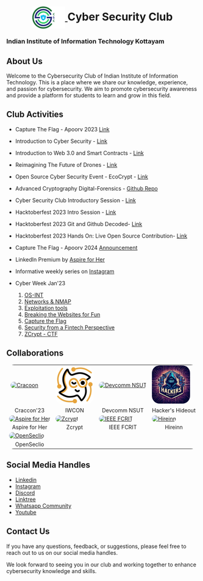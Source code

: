 <link href="logos/style.css" rel="stylesheet"></link>
<h1 align="center">
    <a href="https://github.com/CSYClubIIITK/ClubVault">
        <img src="Logo.png" valign="middle" height="58" alt="CSY logo" />
    </a>
    <span valign="middle">
        Cyber Security Club
    </span>
</h1>

### Indian Institute of Information Technology Kottayam

## About Us

Welcome to the Cybersecurity Club of Indian Institute of Information Technology. This is a place where we share our knowledge, experience, and passion for cybersecurity. We aim to promote cybersecurity awareness and provide a platform for students to learn and grow in this field.

## Club Activities

- Capture The Flag - Apoorv 2023 [Link](https://github.com/CSYClubIIITK/ClubVault/tree/main/Events/Apoorv%20Capture%20The%20Flag'23)
- Introduction to Cyber Security - [Link](https://github.com/CSYClubIIITK/ClubVault/tree/main/Events/Introduction%20to%20Cyber%20Security)
- Introduction to Web 3.0 and Smart Contracts - [Link](https://github.com/CSYClubIIITK/ClubVault/tree/main/Events/Introduction%20to%20Web%203.0%20and%20Smart%20Contracts)
- Reimagining The Future of Drones - [Link](https://github.com/CSYClubIIITK/ClubVault/tree/main/Events/Reimagining%20the%20future%20of%20drones)
- Open Source Cyber Security Event - EcoCrypt - [Link](https://github.com/CSYClubIIITK/ClubVault/tree/main/Events/EcoCrypt)
- Advanced Cryptography Digital-Forensics - [Github Repo](https://github.com/CSYClubIIITK/Advanced-Cryptography-Digital-Forensics)
- Cyber Security Club Introductory Session - [Link](https://github.com/CSYClubIIITK/ClubVault/tree/main/Events/Cyber%20Security%20Club%20Introductory%20Session)
- Hacktoberfest 2023 Intro Session - [Link](https://github.com/CSYClubIIITK/ClubVault/tree/main/Events/Hacktoberfest'23%20Intro%20Session)
- Hacktoberfest 2023 Git and Github Decoded- [Link](https://github.com/CSYClubIIITK/ClubVault/tree/main/Events/Hacktoberfest'23%20Git%20and%20Github%20Decoded)
- Hacktoberfest 2023 Hands On: Live Open Source Contribution- [Link](https://github.com/CSYClubIIITK/ClubVault/tree/main/Events/Hacktoberfest'23%20Hands%20On%20Live%20Open%20Source%20Contribution)
- Capture The Flag - Apoorv 2024 [Announcement](https://github.com/CSYClubIIITK/ClubVault/tree/main/Events/Apoorv%20Capture%20The%20Flag'24)

- LinkedIn Premium by [Aspire for Her](https://www.linkedin.com/posts/csyclub-iiitkottayam_iiitkottayam-cybersecurityclub-aspireforher-activity-7147090435385999360-feKj?utm_source=share&utm_medium=member_android)

- Informative weekly series on [Instagram](https://github.com/CSYClubIIITK/ClubVault/tree/main/Events/Weekly%20Series)

- Cyber Week Jan'23
    1. [OS-INT](Events/Cyber%20Week/os-int)
    2. [Networks & NMAP](Events/Cyber%20Week/networks-and-nmap)
    3. ⁠[Exploitation tools](Events/Cyber%20Week/exploitation-tools)
    4. ⁠[Breaking the Websites for Fun](Events/Cyber%20Week/breaking-the-websites-for-fun)
    5. ⁠[Capture the Flag](Events/Cyber%20Week/capture-the-flag)
    6. [Security from a Fintech Perspective](Events/Cyber%20Week/security-from-a-fintech-perspective)
    7. ⁠[ZCrypt - CTF](Events/Cyber%20Week/Zcrypt)

## Collaborations 
<table style="border-radius: 20px; border: none">
    <tr>
        <td><a href="https://www.linkedin.com/posts/csyclub-iiitkottayam_cybersecurity-craccon2024-iiitk-activity-7145813534449254400-W5o2?utm_source=share&utm_medium=member_desktop" style="display:flex;flex-direction: column;justify-content: center;align-items:center"><img style="border-radius: 20px" src="https://media.licdn.com/dms/image/D5622AQEXt6s8GtRy1A/feedshare-shrink_800/0/1703694707989?e=1710374400&v=beta&t=32WWSjaLEFGmR86fDHxKmVhJaHOxPkuoVuwfPMP1eoE" alt="Cracoon" width="100px"></a></td>
        <td><a href="https://www.linkedin.com/posts/csyclub-iiitkottayam_iwcon23-iwcon-communitypartner-activity-7140961881959170048-TqoV?utm_source=share&utm_medium=member_desktop" style="display:flex;flex-direction: column;justify-content: center;align-items:center"><img style="border-radius: 20px" src="Logos/IWCON_logo.jpg" alt="IWCON" width="100px"></a>
        </td>
        <td><a href="https://devcomm.international/"><img style="border-radius: 20px" src="https://devcomm.international/static/media/DevcommLogo.219fdf70c675c94ce9ba.png?w=20" alt="Devcomm NSUT" width="100px"></a></td>
        <td><a href="https://www.linkedin.com/company/hackershideoutx/"><img style="border-radius: 20px" src="./logos/hideout.jpeg" alt="Hacker's Hideout" width="100px"></a></td>
    </tr>
    <tr>
        <td><center>Craccon'23</center></td>
        <td><center>IWCON</center></td>
        <td><center>Devcomm NSUT</center></td>
        <td><center>Hacker's Hideout</center></td>
    </tr>
    <tr>
        <td><a href="https://www.linkedin.com/posts/csyclub-iiitkottayam_iiitkottayam-cybersecurityclub-aspireforher-activity-7147090435385999360-feKj?utm_source=share&utm_medium=member_desktop"><img style="border-radius: 20px" src="https://aspireforher.com/wp-content/uploads/2021/08/Aspire-For-Her-logo-3.png" alt="Aspire for Her" width="100px"></a></td>
        <td><a href="https://www.zcrypt.cloud/"><img style="border-radius: 20px" src="https://www.zcrypt.cloud/images-event/logo.svg" alt="Zcrypt" width="100px"></a></td>
        <td><a href="https://www.linkedin.com/company/ieee-fcrit/?originalSubdomain=in"><img style="border-radius: 20px" src="https://media.licdn.com/dms/image/D4D0BAQE9qwkT4RNtMA/company-logo_200_200/0/1702558416271?e=1715212800&v=beta&t=6gr2D6GlRCodGlgVNrJj2Sk-nzDO_jJ5DXoVesY4AGQ" alt="IEEE FCRIT" width="100px"></a></td>
        <td><a href="https://www.linkedin.com/company/hireinncoin/about/"><img style="border-radius: 20px" src="https://media.licdn.com/dms/image/D4D0BAQGUWfycaOWMKQ/company-logo_200_200/0/1699002981775?e=1715212800&v=beta&t=C-z33XTM1NdeuxAczNtCDnMsslSoDJDOGoSqQpZAPd8" alt="Hireinn" width="100px"></a></td>
    </tr>
    <tr>
        <td><center>Aspire for Her</center></td>
        <td><center>Zcrypt</center></td>
        <td><center>IEEE FCRIT</center></td>
        <td><center>Hireinn</center></td>
    </tr>
    <tr>
        <td><a href="https://www.linkedin.com/company/opseclio/?originalSubdomain=in"><img style="border-radius: 20px" src="https://media.licdn.com/dms/image/D4D0BAQGJ278mEQyZgg/company-logo_200_200/0/1697142789189?e=1715212800&v=beta&t=Ej5pYokmznnjX_0XLVXRcqsWaJCXisSmo6AhpKx9YwI" alt="OpenSeclio" width="100px"></a></td>
    </tr>
    <tr>
        <td><center>OpenSeclio</center></td>
    </tr>
</table>

## Social Media Handles

- [Linkedin](https://www.linkedin.com/company/csyclub-iiitkottayam/)
- [Instagram](https://instagram.com/csyclub_iiitkottayam?igshid=ZWIzMWE5ZmU3Zg==)
- [Discord](https://discord.gg/ZbqsQRrdtx)
- [Linktree](https://linktr.ee/csyclub_iiitk)
- [Whatsapp Community](https://chat.whatsapp.com/DXZ0WkgqWYXEYj5jtVaa8h)
- [Youtube](https://www.youtube.com/@CyberSecurityClub-IIITK)



## Contact Us

If you have any questions, feedback, or suggestions, please feel free to reach out to us on our social media handles.

We look forward to seeing you in our club and working together to enhance cybersecurity knowledge and skills.

<!-- MARKDOWN LINKS & IMAGES -->
<!-- https://www.markdownguide.org/basic-syntax/#reference-style-links -->
[hackers-hideout]: /logos/hideout.jpeg
[hackers-hideout-url]: https://www.linkedin.com/company/hackershideoutx/

[devcom-nsut]: https://devcomm.international/static/media/DevcommLogo.219fdf70c675c94ce9ba.png?w=20
[devcom-nsut-url]: https://devcomm.international/
